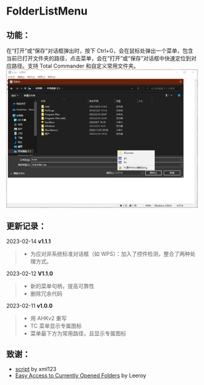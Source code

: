 # FolderListMenu  

## 功能：
在“打开”或“保存”对话框弹出时，按下 Ctrl+G，会在鼠标处弹出一个菜单，包含当前已打开文件夹的路径，点击菜单，会在“打开”或“保存”对话框中快速定位到对应路径。支持 Total Commander 和自定义常用文件夹。  
![img](screenshot.jpg)

## 更新记录：
2023-02-14  **v1.1.1**
> - 为应对非系统标准对话框（如 WPS）：加入了控件检测，整合了两种处理方式。

2023-02-12  **V1.1.0**
> - 新的菜单句柄，提高可靠性
> - 删除冗余代码

2023-02-11  **v1.0.0**
> - 用 AHKv2 重写    
> - TC 菜单显示专属图标
> - 菜单最下方为常用路径，且显示专属图标  

## 致谢：  
- [script](https://meta.appinn.net/t/topic/3743/34) by xml123  
- [Easy Access to Currently Opened Folders](https://gist.github.com/akaleeroy/f23bd4dd2ddae63ece2582ede842b028) by Leeroy 

